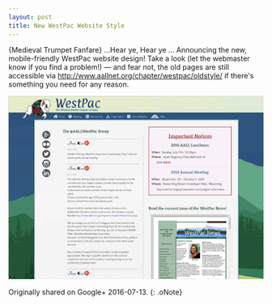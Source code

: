```yaml
---
layout: post
title: New WestPac Website Style
---
```


{Medieval Trumpet Fanfare} …Hear ye, Hear ye …
Announcing the new, mobile-friendly WestPac website design!
Take a look (let the webmaster know if you find a problem!) — and fear not, the old pages are still accessible via http://www.aallnet.org/chapter/westpac/oldstyle/ if there's something you need for any reason.

![WestPac Website](../public/new-style.png)

Originally shared on Google+ 2016-07-13.
{: .oNote}
